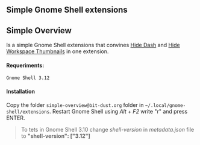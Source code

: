 ## Simple Gnome Shell extensions

## Simple Overview
Is a simple Gnome Shell extensions that convines [Hide Dash](https://github.com/xenatt/Minimalism-Gnome-Shell/tree/master/hide-dash%40xenatt.github.com) and [Hide Workspace Thumbnails](https://github.com/xenatt/Minimalism-Gnome-Shell/tree/master/hide-workspace%40xenatt.github.com) in one extension. 

#### Requeriments:
	Gnome Shell 3.12

#### Installation
Copy the folder `simple-overview@bit-dust.org` folder in `~/.local/gnome-shell/extensions`.
Restart Gnome Shell using *Alt + F2* write "r" and press ENTER.

> To tets in Gnome Shell 3.10 change *shell-version* in *metadata.json* file to **"shell-version": ["3.12"]**
